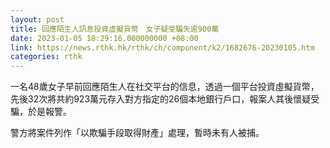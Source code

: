 ```yaml
---
layout: post
title: 回應陌生人訊息投資虛擬貨幣　女子疑受騙失逾900萬
date: 2023-01-05 18:29:16.000000000 +08:00
link: https://news.rthk.hk/rthk/ch/component/k2/1682676-20230105.htm
categories: rthk
---
```


一名48歲女子早前回應陌生人在社交平台的信息，透過一個平台投資虛擬貨幣，先後32次將共約923萬元存入對方指定的26個本地銀行戶口，報案人其後懷疑受騙，於是報警。

警方將案件列作「以欺騙手段取得財產」處理，暫時未有人被捕。
